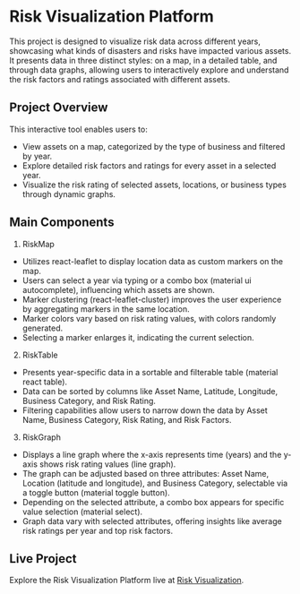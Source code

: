 # Risk Visualization Platform

This project is designed to visualize risk data across different years, showcasing what kinds of disasters and risks have impacted various assets. It presents data in three distinct styles: on a map, in a detailed table, and through data graphs, allowing users to interactively explore and understand the risk factors and ratings associated with different assets.

## Project Overview

This interactive tool enables users to:

- View assets on a map, categorized by the type of business and filtered by year.
- Explore detailed risk factors and ratings for every asset in a selected year.
- Visualize the risk rating of selected assets, locations, or business types through dynamic graphs.

## Main Components

1. RiskMap
- Utilizes react-leaflet to display location data as custom markers on the map.
- Users can select a year via typing or a combo box (material ui autocomplete), influencing which assets are shown.
- Marker clustering (react-leaflet-cluster) improves the user experience by aggregating markers in the same location.
- Marker colors vary based on risk rating values, with colors randomly generated.
- Selecting a marker enlarges it, indicating the current selection.

2. RiskTable
   
- Presents year-specific data in a sortable and filterable table (material react table).
- Data can be sorted by columns like Asset Name, Latitude, Longitude, Business Category, and Risk Rating.
- Filtering capabilities allow users to narrow down the data by Asset Name, Business Category, Risk Rating, and Risk Factors.

3. RiskGraph
- Displays a line graph where the x-axis represents time (years) and the y-axis shows risk rating values (line graph).
- The graph can be adjusted based on three attributes: Asset Name, Location (latitude and longitude), and Business Category, selectable via a toggle button (material toggle button).
- Depending on the selected attribute, a combo box appears for specific value selection (material select).
- Graph data vary with selected attributes, offering insights like average risk ratings per year and top risk factors.

## Live Project

Explore the Risk Visualization Platform live at [Risk Visualization]([url](https://risk-viz-deploy.vercel.app/)).


